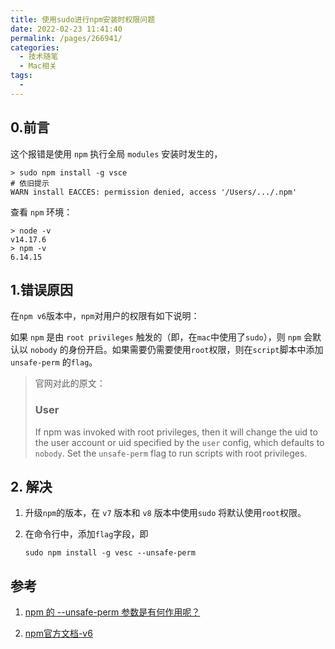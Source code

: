 ```yaml
---
title: 使用sudo进行npm安装时权限问题
date: 2022-02-23 11:41:40
permalink: /pages/266941/
categories:
  - 技术随笔
  - Mac相关
tags:
  - 
---
```

## 0.前言

这个报错是使用 `npm` 执行全局 `modules` 安装时发生的，

```shell
> sudo npm install -g vsce
# 依旧提示
WARN install EACCES: permission denied, access '/Users/.../.npm'
```

查看 `npm` 环境：

```shell
> node -v
v14.17.6
> npm -v
6.14.15
```



## 1.错误原因

在`npm v6`版本中，`npm`对用户的权限有如下说明：

如果 `npm` 是由 `root privileges` 触发的（即，在`mac`中使用了`sudo`），则  `npm` 会默认以  `nobody` 的身份开启。如果需要仍需要使用`root`权限，则在`script`脚本中添加 `unsafe-perm` 的`flag`。

> 官网对此的原文：
>
> ### User
>
> If npm was invoked with root privileges, then it will change the uid to the user account or uid specified by the `user` config, which defaults to `nobody`. Set the `unsafe-perm` flag to run scripts with root privileges.



## 2. 解决

1. 升级`npm`的版本，在 `v7` 版本和 `v8` 版本中使用`sudo` 将默认使用`root`权限。

2. 在命令行中，添加`flag`字段，即

   ```npm
   sudo npm install -g vesc --unsafe-perm
   ```



## 参考

1. [npm 的 --unsafe-perm 参数是有何作用呢？](https://segmentfault.com/q/1010000019365121)

2. [npm官方文档-v6](https://docs.npmjs.com/cli/v6/using-npm/scripts)